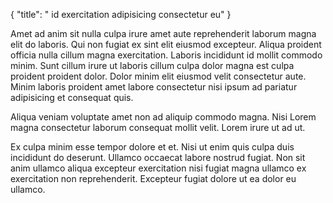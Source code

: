 {
  "title": " id exercitation adipisicing consectetur eu"
}

Amet ad anim sit nulla culpa irure amet aute reprehenderit laborum magna elit do laboris. Qui non fugiat ex sint elit eiusmod excepteur. Aliqua proident officia nulla cillum magna exercitation. Laboris incididunt id mollit commodo minim. Sunt cillum irure ut laboris cillum culpa dolor magna est culpa proident proident dolor. Dolor minim elit eiusmod velit consectetur aute. Minim laboris proident amet labore consectetur nisi ipsum ad pariatur adipisicing et consequat quis.

Aliqua veniam voluptate amet non ad aliquip commodo magna. Nisi Lorem magna consectetur laborum consequat mollit velit. Lorem irure ut ad ut.

Ex culpa minim esse tempor dolore et et. Nisi ut enim quis culpa duis incididunt do deserunt. Ullamco occaecat labore nostrud fugiat. Non sit anim ullamco aliqua excepteur exercitation nisi fugiat magna ullamco ex exercitation non reprehenderit. Excepteur fugiat dolore ut ea dolor eu ullamco.